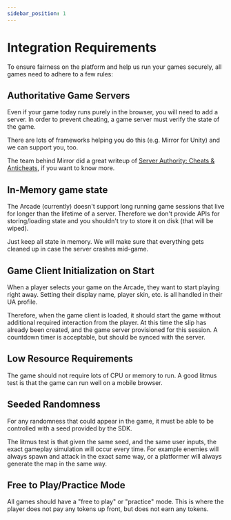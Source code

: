 ```yaml
---
sidebar_position: 1
---
```


# Integration Requirements

To ensure fairness on the platform and help us run your games securely, all games need to adhere to a few rules:

## Authoritative Game Servers

Even if your game today runs purely in the browser, you will need to add a server. In order to prevent cheating, a game server must verify the state of the game.

There are lots of frameworks helping you do this (e.g. Mirror for Unity) and we can support you, too.

The team behind Mirror did a great writeup of [Server Authority: Cheats & Anticheats](https://mirror-networking.gitbook.io/docs/faq/cheating), if you want to know more.

## In-Memory game state

The Arcade (currently) doesn't support long running game sessions that live for longer than the lifetime of a server. Therefore we don't provide APIs for storing/loading state and you shouldn't try to store it on disk (that will be wiped). 

Just keep all state in memory. We will make sure that everything gets cleaned up in case the server crashes mid-game.

## Game Client Initialization on Start

When a player selects your game on the Arcade, they want to start playing right away. Setting their display name, player skin, etc. is all handled in their UA profile.

Therefore, when the game client is loaded, it should start the game without additional required interaction from the player. At this time the slip has already been created, and the game server provisioned for this session. A countdown timer is acceptable, but should be synced with the server.

## Low Resource Requirements

The game should not require lots of CPU or memory to run. A good litmus test is that the game can run well on a mobile browser.

## Seeded Randomness

For any randomness that could appear in the game, it must be able to be controlled with a seed provided by the SDK.

The litmus test is that given the same seed, and the same user inputs, the exact gameplay simulation will occur every time. For example enemies will always spawn and attack in the exact same way, or a platformer will always generate the map in the same way.

## Free to Play/Practice Mode

All games should have a "free to play" or "practice" mode. This is where the player does not pay any tokens up front, but does not earn any tokens.

<!-- TODO: Does this mean there will be no leaderboard for these practice plays? -->

